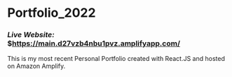 # Portfolio_2022

### _Live Website:_ $https://main.d27vzb4nbu1pvz.amplifyapp.com/

This is my most recent Personal Portfolio created with React.JS and hosted on Amazon Amplify.